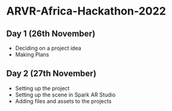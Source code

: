 # ARVR-Africa-Hackathon-2022

## Day 1 (26th November)

- Deciding on a project idea
- Making Plans

## Day 2 (27th November)

- Setting up the project
- Setting up the scene in Spark AR Studio
- Adding files and assets to the projects